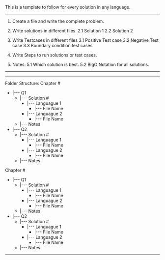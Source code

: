 This is a template to follow for every solution in any language.

---------------------------------------------------------------
1. Create a file and write the complete problem.

2. Write solutions in different files.
2.1 Solution 1
2.2 Solution 2

3. Write Testcases in different files
3.1 Positive Test case
3.2 Negative Test case
3.3 Boundary condition test cases

4. Write Steps to run solutions or test cases.

5. Notes:
5.1 Which solution is best.
5.2 BigO Notation for all solutions.
----------------------------------------------------------------

----------------------------------------------------------------
Folder Structure:
Chapter #
- |--- Q1
  -  |--- Solution #
      -  |--- Languague 1
         -  |--- File Name
      -  |--- Languague 2
         -  |--- File Name
  -  |--- Notes
- |--- Q2
  -  |--- Solution #
      -  |--- Languague 1
         -  |--- File Name
      -  |--- Languague 2
         -  |--- File Name
  -  |--- Notes

Chapter #
- |--- Q1
  -  |--- Solution #
      -  |--- Languague 1
         -  |--- File Name
      -  |--- Languague 2
         -  |--- File Name
  -  |--- Notes
- |--- Q2
  -  |--- Solution #
      -  |--- Languague 1
         -  |--- File Name
      -  |--- Languague 2
         -  |--- File Name
  -  |--- Notes

----------------------------------------------------------------

